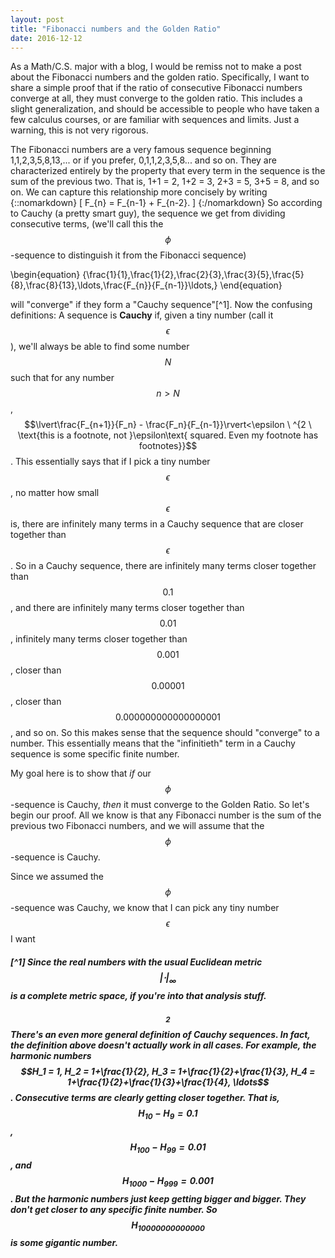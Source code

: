 ```yaml
---
layout: post
title: "Fibonacci numbers and the Golden Ratio"
date: 2016-12-12
---
```

<script src="../../../../js/libraries/p5.js" type="text/javascript"></script>
<script src="../../../../js/libraries/p5.dom.js" type="text/javascript"></script>

As a Math/C.S. major with a blog, I would be remiss not to make a post about the Fibonacci numbers and the golden ratio. Specifically, I want to share a simple proof that if the ratio of consecutive Fibonacci numbers converge at all, they must converge to the golden ratio. This includes a slight generalization, and should be accessible to people who have taken a few calculus courses, or are familiar with sequences and limits. Just a warning, this is not very rigorous.

The Fibonacci numbers are a very famous sequence beginning 1,1,2,3,5,8,13,... or if you prefer, 0,1,1,2,3,5,8... and so on. They are characterized entirely by the property that every term in the sequence is the sum of the previous two. That is, 1+1 = 2, 1+2 = 3, 2+3 = 5, 3+5 = 8, and so on. We can capture this relationship more concisely by writing
{::nomarkdown}
\[
F_{n} = F_{n-1} + F_{n-2}.
\]
{:/nomarkdown}
So according to Cauchy (a pretty smart guy), the sequence we get from dividing consecutive terms, (we'll call this the $$\phi$$-sequence to distinguish it from the Fibonacci sequence)

\begin{equation}
\{\frac{1}{1},\frac{1}{2},\frac{2}{3},\frac{3}{5},\frac{5}{8},\frac{8}{13},\ldots,\frac{F_{n}}{F_{n-1}}\ldots,\}
\end{equation}

will "converge" if they form a "Cauchy sequence"[^1]. Now the confusing definitions: A sequence is **Cauchy** if, given a tiny number (call it $$\epsilon$$), we'll always be able to find some number $$N$$ such that for any number $$n>N$$, $$\lvert\frac{F_{n+1}}{F_n} - \frac{F_n}{F_{n-1}}\rvert<\epsilon \ ^{2 \ \text{this is a footnote, not }\epsilon\text{ squared. Even my footnote has footnotes}}$$. This essentially says that if I pick a tiny number $$\epsilon$$, no matter how small $$\epsilon$$ is, there are infinitely many terms in a Cauchy sequence that are closer together than $$\epsilon$$. So in a Cauchy sequence, there are infinitely many terms closer together than $$0.1$$, and there are infinitely many terms closer together than $$0.01$$, infinitely many terms closer together than $$0.001$$, closer than $$0.00001$$, closer than $$0.000000000000000001$$, and so on. So this makes sense that the sequence should "converge" to a number. This essentially means that the "infinitieth" term in a Cauchy sequence is some specific finite number.


My goal here is to show that *if* our $$\phi$$-sequence is Cauchy, *then* it must converge to the Golden Ratio. So let's begin our proof. All we know is that any Fibonacci number is the sum of the previous two Fibonacci numbers, and we will assume that the $$\phi$$-sequence is Cauchy.

Since we assumed the $$\phi$$-sequence was Cauchy, we know that I can pick any tiny number $$\epsilon$$ I want

##### [^1] Since the real numbers with the usual Euclidean metric $$\lvert\cdot\rvert_{\infty}$$ is a complete metric space, if you're into that analysis stuff.
##### $$^2$$ There's an even more general definition of Cauchy sequences. In fact, the definition above doesn't actually work in all cases. For example, the harmonic numbers $$H_1 = 1, H_2 = 1+\frac{1}{2}, H_3 = 1+\frac{1}{2}+\frac{1}{3}, H_4 = 1+\frac{1}{2}+\frac{1}{3}+\frac{1}{4}, \ldots$$. Consecutive terms are clearly getting closer together. That is, $$H_{10} - H_9 = 0.1$$, $$H_{100} - H_{99} = 0.01$$, and $$H_{1000} - H_{999} = 0.001$$. But the harmonic numbers just keep getting bigger and bigger. They don't get closer to any specific finite number. So $$H_{10000000000000}$$ is some gigantic number.
